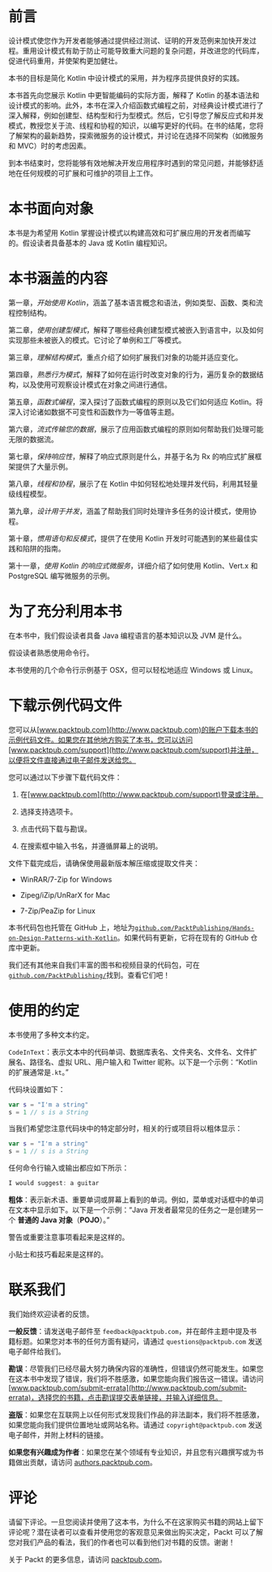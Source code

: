 # 前言

设计模式使您作为开发者能够通过提供经过测试、证明的开发范例来加快开发过程。重用设计模式有助于防止可能导致重大问题的复杂问题，并改进您的代码库，促进代码重用，并使架构更加健壮。

本书的目标是简化 Kotlin 中设计模式的采用，并为程序员提供良好的实践。

本书首先向您展示 Kotlin 中更智能编码的实际方面，解释了 Kotlin 的基本语法和设计模式的影响。此外，本书在深入介绍函数式编程之前，对经典设计模式进行了深入解释，例如创建型、结构型和行为型模式。然后，它引导您了解反应式和并发模式，教授您关于流、线程和协程的知识，以编写更好的代码。在书的结尾，您将了解架构的最新趋势，探索微服务的设计模式，并讨论在选择不同架构（如微服务和 MVC）时的考虑因素。

到本书结束时，您将能够有效地解决开发应用程序时遇到的常见问题，并能够舒适地在任何规模的可扩展和可维护的项目上工作。

# 本书面向对象

本书是为希望用 Kotlin 掌握设计模式以构建高效和可扩展应用的开发者而编写的。假设读者具备基本的 Java 或 Kotlin 编程知识。

# 本书涵盖的内容

第一章，*开始使用 Kotlin*，涵盖了基本语言概念和语法，例如类型、函数、类和流程控制结构。

第二章，*使用创建型模式*，解释了哪些经典创建型模式被嵌入到语言中，以及如何实现那些未被嵌入的模式。它讨论了单例和工厂等模式。

第三章，*理解结构模式*，重点介绍了如何扩展我们对象的功能并适应变化。

第四章，*熟悉行为模式*，解释了如何在运行时改变对象的行为，遍历复杂的数据结构，以及使用可观察设计模式在对象之间进行通信。

第五章，*函数式编程*，深入探讨了函数式编程的原则以及它们如何适应 Kotlin。将深入讨论诸如数据不可变性和函数作为一等值等主题。

第六章，*流式传输您的数据*，展示了应用函数式编程的原则如何帮助我们处理可能无限的数据流。

第七章，*保持响应性*，解释了响应式原则是什么，并基于名为 Rx 的响应式扩展框架提供了大量示例。

第八章，*线程和协程*，展示了在 Kotlin 中如何轻松地处理并发代码，利用其轻量级线程模型。

第九章，*设计用于并发*，涵盖了帮助我们同时处理许多任务的设计模式，使用协程。

第十章，*惯用语句和反模式*，提供了在使用 Kotlin 开发时可能遇到的某些最佳实践和陷阱的指南。

第十一章，*使用 Kotlin 的响应式微服务*，详细介绍了如何使用 Kotlin、Vert.x 和 PostgreSQL 编写微服务的示例。

# 为了充分利用本书

在本书中，我们假设读者具备 Java 编程语言的基本知识以及 JVM 是什么。

假设读者熟悉使用命令行。

本书使用的几个命令行示例基于 OSX，但可以轻松地适应 Windows 或 Linux。

# 下载示例代码文件

您可以从[www.packtpub.com](http://www.packtpub.com)的账户下载本书的示例代码文件。如果您在其他地方购买了本书，您可以访问[www.packtpub.com/support](http://www.packtpub.com/support)并注册，以便将文件直接通过电子邮件发送给您。

您可以通过以下步骤下载代码文件：

1.  在[www.packtpub.com](http://www.packtpub.com/support)登录或注册。

1.  选择支持选项卡。

1.  点击代码下载与勘误。

1.  在搜索框中输入书名，并遵循屏幕上的说明。

文件下载完成后，请确保使用最新版本解压缩或提取文件夹：

+   WinRAR/7-Zip for Windows

+   Zipeg/iZip/UnRarX for Mac

+   7-Zip/PeaZip for Linux

本书代码包也托管在 GitHub 上，地址为[`github.com/PacktPublishing/Hands-on-Design-Patterns-with-Kotlin`](https://github.com/PacktPublishing/Hands-on-Design-Patterns-with-Kotlin)。如果代码有更新，它将在现有的 GitHub 仓库中更新。

我们还有其他来自我们丰富的图书和视频目录的代码包，可在[`github.com/PacktPublishing/`](https://github.com/PacktPublishing/)找到。查看它们吧！

# 使用的约定

本书使用了多种文本约定。

`CodeInText`：表示文本中的代码单词、数据库表名、文件夹名、文件名、文件扩展名、路径名、虚拟 URL、用户输入和 Twitter 昵称。以下是一个示例：“Kotlin 的扩展通常是`.kt`。”

代码块设置如下：

```kt
var s = "I'm a string"
s = 1 // s is a String
```

当我们希望您注意代码块中的特定部分时，相关的行或项目将以粗体显示：

```kt
var s = "I'm a string"
s = 1 // s is a String
```

任何命令行输入或输出都应如下所示：

```kt
I would suggest: a guitar
```

**粗体**：表示新术语、重要单词或屏幕上看到的单词。例如，菜单或对话框中的单词在文本中显示如下。以下是一个示例：“Java 开发者最常见的任务之一是创建另一个 **普通的 Java 对象**（**POJO**）。”

警告或重要注意事项看起来是这样的。

小贴士和技巧看起来是这样的。

# 联系我们

我们始终欢迎读者的反馈。

**一般反馈**：请发送电子邮件至 `feedback@packtpub.com`，并在邮件主题中提及书籍标题。如果您对本书的任何方面有疑问，请通过 `questions@packtpub.com` 发送电子邮件给我们。

**勘误**：尽管我们已经尽最大努力确保内容的准确性，但错误仍然可能发生。如果您在这本书中发现了错误，我们将不胜感激，如果您能向我们报告这一错误。请访问 [www.packtpub.com/submit-errata](http://www.packtpub.com/submit-errata)，选择您的书籍，点击勘误提交表单链接，并输入详细信息。

**盗版**：如果您在互联网上以任何形式发现我们作品的非法副本，我们将不胜感激，如果您能向我们提供位置地址或网站名称。请通过 `copyright@packtpub.com` 发送电子邮件，并附上材料的链接。

**如果您有兴趣成为作者**：如果您在某个领域有专业知识，并且您有兴趣撰写或为书籍做出贡献，请访问 [authors.packtpub.com](http://authors.packtpub.com/)。

# 评论

请留下评论。一旦您阅读并使用了这本书，为什么不在这家购买书籍的网站上留下评论呢？潜在读者可以查看并使用您的客观意见来做出购买决定，Packt 可以了解您对我们产品的看法，我们的作者也可以看到他们对书籍的反馈。谢谢！

关于 Packt 的更多信息，请访问 [packtpub.com](https://www.packtpub.com/)。
